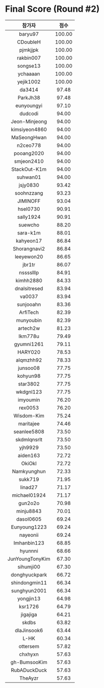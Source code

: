 Final Score (Round #2)
======================

| 참가자 | 점수 |
|:---:|:---:|
| baryu97 | 100.00 |
| CDoubleH | 100.00 |
| pjmkjjpk | 100.00 |
| rakbin007 | 100.00 |
| songse13 | 100.00 |
| ychaaaan | 100.00 |
| yejik1002 | 100.00 |
| da3414 | 97.48 |
| ParkJh38 | 97.48 |
| eunyoungyi | 97.10 |
| dudcodi | 94.00 |
| Jeon-Minjeong | 94.00 |
| kimsiyeon4860 | 94.00 |
| MaSeongHwan | 94.00 |
| n2ceo778 | 94.00 |
| pooang2020 | 94.00 |
| smjeon2410 | 94.00 |
| StackOut-K1m | 94.00 |
| suhwan01 | 94.00 |
| jsjy0830 | 93.42 |
| soohnzzang | 93.23 |
| JIMINOFF | 93.04 |
| hsel0730 | 90.91 |
| sally1924 | 90.91 |
| suewcho | 88.20 |
| sara-k1m | 88.01 |
| kahyeon17 | 86.84 |
| Shorangnavi2 | 86.84 |
| leeyewon20 | 86.65 |
| jbr1tr | 86.07 |
| nsssslllp | 84.91 |
| kimhh2880 | 84.33 |
| dnalsitresed | 83.94 |
| va0037 | 83.94 |
| sunjooahn | 83.36 |
| ArfiTech | 82.39 |
| munyoubin | 82.39 |
| artech2w | 81.23 |
| lkm778u | 79.49 |
| gyumni1261 | 79.11 |
| HARY020 | 78.53 |
| alqmzhh92 | 78.33 |
| junsoo08 | 77.75 |
| kohyun98 | 77.75 |
| star3802 | 77.75 |
| wkdgnl123 | 77.75 |
| imyoumin | 76.20 |
| rex0053 | 76.20 |
| Wisdom-Kim | 75.24 |
| maritajee | 74.46 |
| seanlee5808 | 73.50 |
| skdmlqnsrlt | 73.50 |
| yjh9929 | 73.50 |
| aiden163 | 72.72 |
| OkiOkl | 72.72 |
| Namkyunghun | 72.33 |
| sukk719 | 71.95 |
| linad27 | 71.17 |
| michael01924 | 71.17 |
| gun2o2o | 70.98 |
| minju8843 | 70.01 |
| dasol0605 | 69.24 |
| Eunyoung1223 | 69.24 |
| nayeonii | 69.24 |
| Imhanbin123 | 68.85 |
| hyunnni | 68.66 |
| JunYoungTonyKim | 67.30 |
| sihumji00 | 67.30 |
| donghyuckpark | 66.72 |
| shindongmin11 | 66.34 |
| sunghyun2001 | 66.34 |
| yongjin13 | 64.98 |
| ksr1726 | 64.79 |
| jigajiga | 64.21 |
| skdbs | 63.82 |
| dlaJinsook6 | 63.44 |
| L-HK | 60.34 |
| ottersem | 57.82 |
| chxhyxn | 57.63 |
| gh-BumsooKim | 57.63 |
| RubADuckDuck | 57.63 |
| TheAyzr | 57.63 |
